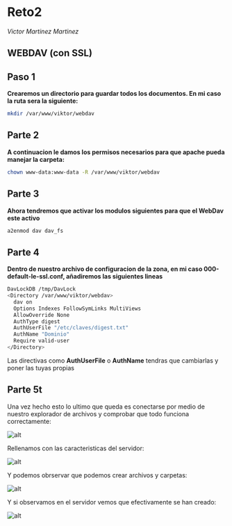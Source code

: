 # Reto2
*Victor Martinez Martinez*

WEBDAV (con SSL)
---

## Paso 1

**Crearemos un directorio para guardar todos los documentos. En mi caso la ruta sera la siguiente:**
```bash
mkdir /var/www/viktor/webdav
```

## Parte 2

**A continuacion le damos los permisos necesarios para que apache pueda manejar la carpeta:**

```bash
chown www-data:www-data -R /var/www/viktor/webdav
```

## Parte 3

**Ahora tendremos que activar los modulos siguientes para que el WebDav este activo**

```bash
a2enmod dav dav_fs
```

## Parte 4

**Dentro de nuestro archivo de configuracion de la zona, en mi caso 000-default-le-ssl.conf, añadiremos las siguientes lineas**

```bash
DavLockDB /tmp/DavLock
<Directory /var/www/viktor/webdav>
  dav on
  Options Indexes FollowSymLinks MultiViews
  AllowOverride None
  AuthType digest
  AuthUserFile "/etc/claves/digest.txt"
  AuthName "Dominio"
  Require valid-user
</Directory>
```

Las directivas como **AuthUserFile** o **AuthName** tendras que cambiarlas y poner las tuyas propias

## Parte 5t

Una vez hecho esto lo ultimo que queda es conectarse por medio de nuestro explorador de archivos y comprobar que todo funciona correctamente:

![alt](./img/1.png)

Rellenamos con las caracteristicas del servidor:

![alt](./img/1.png)

Y podemos obrservar que podemos crear archivos y carpetas:

![alt](./img/1.png)

Y si observamos en el servidor vemos que efectivamente se han creado:

![alt](./img/1.png)

